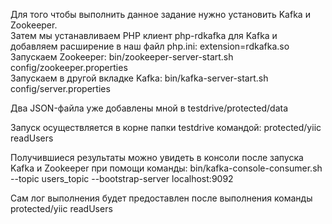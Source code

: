 Для того чтобы выполнить данное задание нужно установить Kafka и Zookeeper.  
Затем мы устанавливаем PHP клиент php-rdkafka для Kafka и добавляем расширение в наш файл php.ini: extension=rdkafka.so  
Запускаем Zookeeper: bin/zookeeper-server-start.sh config/zookeeper.properties  
Запускаем в другой вкладке Kafka: bin/kafka-server-start.sh config/server.properties

Два JSON-файла уже добавлены мной в testdrive/protected/data

Запуск осуществляется в корне папки testdrive командой: protected/yiic readUsers

Получившиеся результаты можно увидеть в консоли после запуска Kafka и Zookeeper при помощи команды:
bin/kafka-console-consumer.sh --topic users_topic --bootstrap-server localhost:9092

Сам лог выполнения будет предоставлен после выполнения команды protected/yiic readUsers
